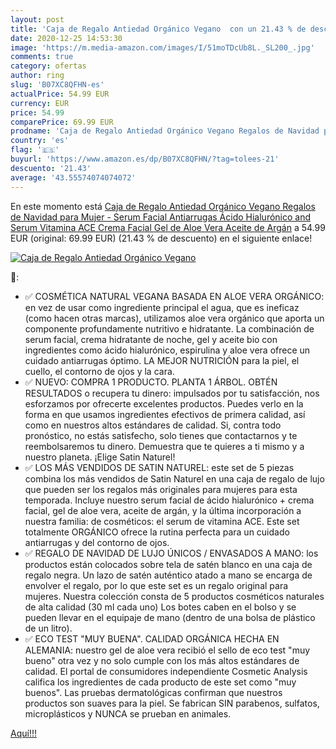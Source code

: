 ```yaml
---
layout: post
title: 'Caja de Regalo Antiedad Orgánico Vegano  con un 21.43 % de descuento'
date: 2020-12-25 14:53:30
image: 'https://m.media-amazon.com/images/I/51moTDcUb8L._SL200_.jpg'
comments: true
category: ofertas
author: ring
slug: 'B07XC8QFHN-es'
actualPrice: 54.99 EUR
currency: EUR
price: 54.99
comparePrice: 69.99 EUR
prodname: 'Caja de Regalo Antiedad Orgánico Vegano Regalos de Navidad para Mujer - Serum Facial Antiarrugas Ácido Hialurónico and Serum Vitamina ACE  Crema Facial  Gel de Aloe Vera  Aceite de Argán'
country: 'es'
flag: '🇪🇸'
buyurl: 'https://www.amazon.es/dp/B07XC8QFHN/?tag=tolees-21'
descuento: '21.43'
average: '43.55574074074072'
---
```


En este momento está [Caja de Regalo Antiedad Orgánico Vegano Regalos de Navidad para Mujer - Serum Facial Antiarrugas Ácido Hialurónico and Serum Vitamina ACE  Crema Facial  Gel de Aloe Vera  Aceite de Argán](https://www.amazon.es/dp/B07XC8QFHN/?tag=tolees-21) a 54.99 EUR (original: 69.99 EUR) (21.43 %  de descuento) en el siguiente enlace!

[![Caja de Regalo Antiedad Orgánico Vegano ](https://m.media-amazon.com/images/I/51moTDcUb8L._SL200_.jpg)](https://www.amazon.es/dp/B07XC8QFHN/?tag=tolees-21)

🔎:

- ✅ COSMÉTICA NATURAL VEGANA BASADA EN ALOE VERA ORGÁNICO: en vez de usar como ingrediente principal el agua, que es ineficaz (como hacen otras marcas), utilizamos aloe vera orgánico que aporta un componente profundamente nutritivo e hidratante. La combinación de serum facial, crema hidratante de noche, gel y aceite bio con ingredientes como ácido hialurónico, espirulina y aloe vera ofrece un cuidado antiarrugas óptimo. LA MEJOR NUTRICIÓN para la piel, el cuello, el contorno de ojos y la cara.
- ✅ NUEVO: COMPRA 1 PRODUCTO. PLANTA 1 ÁRBOL. OBTÉN RESULTADOS o recupera tu dinero: impulsados por tu satisfacción, nos esforzamos por ofrecerte excelentes productos. Puedes verlo en la forma en que usamos ingredientes efectivos de primera calidad, así como en nuestros altos estándares de calidad. Si, contra todo pronóstico, no estás satisfecho, solo tienes que contactarnos y te reembolsaremos tu dinero. Demuestra que te quieres a ti mismo y a nuestro planeta. ¡Elige Satin Naturel!
- ✅ LOS MÁS VENDIDOS DE SATIN NATUREL: este set de 5 piezas combina los más vendidos de Satin Naturel en una caja de regalo de lujo que pueden ser los regalos más originales para mujeres para esta temporada. Incluye nuestro serum facial de ácido hialurónico + crema facial, gel de aloe vera, aceite de argán, y la última incorporación a nuestra familia: de cosméticos: el serum de vitamina ACE. Este set totalmente ORGÁNICO ofrece la rutina perfecta para un cuidado antiarrugas y del contorno de ojos.
- ✅ REGALO DE NAVIDAD DE LUJO ÚNICOS / ENVASADOS A MANO: los productos están colocados sobre tela de satén blanco en una caja de regalo negra. Un lazo de satén auténtico atado a mano se encarga de envolver el regalo, por lo que este set es un regalo original para mujeres. Nuestra colección consta de 5 productos cosméticos naturales de alta calidad (30 ml cada uno) Los botes caben en el bolso y se pueden llevar en el equipaje de mano (dentro de una bolsa de plástico de un litro).
- ✅ ECO TEST "MUY BUENA". CALIDAD ORGÁNICA HECHA EN ALEMANIA: nuestro gel de aloe vera recibió el sello de eco test "muy bueno" otra vez y no solo cumple con los más altos estándares de calidad. El portal de consumidores independiente Cosmetic Analysis califica los ingredientes de cada producto de este set como "muy buenos". Las pruebas dermatológicas confirman que nuestros productos son suaves para la piel. Se fabrican SIN parabenos, sulfatos, microplásticos y NUNCA se prueban en animales.

[Aquí!!!](https://www.amazon.es/dp/B07XC8QFHN/?tag=tolees-21)
